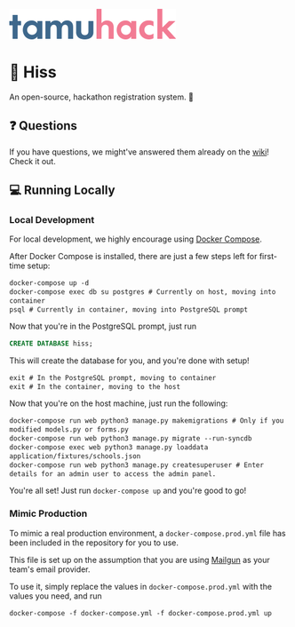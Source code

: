 ![TAMUhack](/resources/img/TAMUhack.png)
# :snake: Hiss

An open-source, hackathon registration system. :school:

## :question: Questions

If you have questions, we might've answered them already on the [wiki](https://github.com/tamuhack-org/Ouroboros/wiki)! Check it out.

## :computer: Running Locally

### Local Development

For local development, we highly encourage using [Docker Compose](https://docs.docker.com/compose/).

After Docker Compose is installed, there are just a few steps left for first-time setup:

```shell script
docker-compose up -d
docker-compose exec db su postgres # Currently on host, moving into container
psql # Currently in container, moving into PostgreSQL prompt 
```
Now that you're in the PostgreSQL prompt, just run

```sql
CREATE DATABASE hiss;
```

This will create the database for you, and you're done with setup!

```shell script
exit # In the PostgreSQL prompt, moving to container
exit # In the container, moving to the host
```

Now that you're on the host machine, just run the following:

```shell script
docker-compose run web python3 manage.py makemigrations # Only if you modified models.py or forms.py
docker-compose run web python3 manage.py migrate --run-syncdb
docker-compose exec web python3 manage.py loaddata application/fixtures/schools.json
docker-compose run web python3 manage.py createsuperuser # Enter details for an admin user to access the admin panel.
```

You're all set! Just run `docker-compose up` and you're good to go!

### Mimic Production

To mimic a real production environment, a `docker-compose.prod.yml` file has been included in the repository for you to use.

This file is set up on the assumption that you are using [Mailgun](https://mailgun.com) as your team's email provider.

To use it, simply replace the values in `docker-compose.prod.yml` with the values you need, and run

```shell script
docker-compose -f docker-compose.yml -f docker-compose.prod.yml up
```